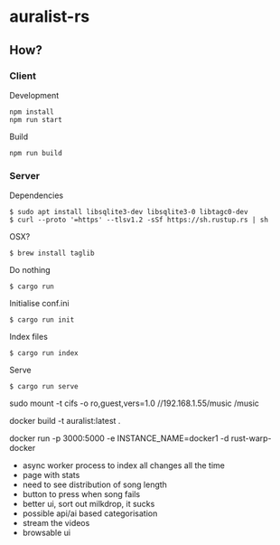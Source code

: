 # auralist-rs

## How?

### Client

Development
```
npm install
npm run start
```

Build
```
npm run build
```

### Server

Dependencies
```
$ sudo apt install libsqlite3-dev libsqlite3-0 libtagc0-dev
$ curl --proto '=https' --tlsv1.2 -sSf https://sh.rustup.rs | sh
```
OSX?
```
$ brew install taglib
```
Do nothing
```
$ cargo run
```
Initialise conf.ini
```
$ cargo run init
```
Index files
```
$ cargo run index
```
Serve
```
$ cargo run serve
```

sudo mount -t cifs -o ro,guest,vers=1.0 //192.168.1.55/music /music



docker build -t auralist:latest .

docker run -p 3000:5000 -e INSTANCE_NAME=docker1 -d rust-warp-docker

- async worker process to index all changes all the time
- page with stats
- need to see distribution of song length
- button to press when song fails
- better ui, sort out milkdrop, it sucks
- possible api/ai based categorisation
- stream the videos
- browsable ui
